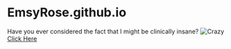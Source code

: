 # EmsyRose.github.io
Have you ever considered the fact that I might be clinically insane?
![Crazy](https://th.bing.com/th/id/R.83718a2c6a493a6d40649a1f3ed0830a?rik=DncxtnOFVqkcsg&riu=http%3a%2f%2fpm1.narvii.com%2f6966%2f613f53d52c330867fec78ba5687349dbf157505dr1-1920-1080v2_uhq.jpg&ehk=6ByMUZ%2b6N2kiUG2asvWc14POwlaVNEvtCEV%2fHd3Dskc%3d&risl=&pid=ImgRaw&r=0)  
[Click Here](https://github.com/EmsyRose/EmsyRose.github.io/blob/main/File.html)
